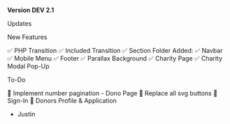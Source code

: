 **Version DEV 2.1**

Updates

New Features

✅ PHP Transition
✅ Included Transition
✅ Section Folder Added:
✅ Navbar
✅ Mobile Menu
✅ Footer
✅ Parallax Background
✅ Charity Page
✅ Charity Modal Pop-Up

To-Do

🔲 Implement number pagination - Dono Page
🔲 Replace all svg buttons
🔲 Sign-In
🔲 Donors Profile & Application

- Justin
